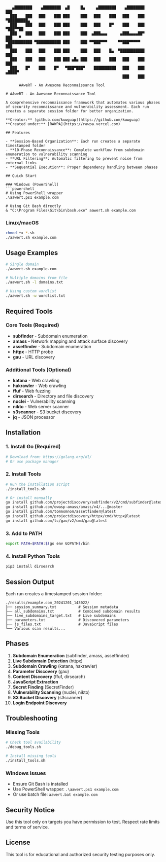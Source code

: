 ```
   ▄████████    ▄████████  ▄█     █▄     ▄████████    ▄████████     ███     
  ███    ███   ███    ███ ███     ███   ███    ███   ███    ███ ▀█████████▄ 
  ███    ███   ███    ███ ███     ███   ███    █▀    ███    ███    ▀███▀▀██ 
  ███    ███   ███    ███ ███     ███  ▄███▄▄▄      ▄███▄▄▄▄██▀     ███   ▀ 
▀███████████ ▀███████████ ███     ███ ▀▀███▀▀▀     ▀▀███▀▀▀▀▀       ███     
  ███    ███   ███    ███ ███     ███   ███    █▄  ▀███████████     ███     
  ███    ███   ███    ███ ███ ▄█▄ ███   ███    ███   ███    ███     ███     
  ███    █▀    ███    █▀   ▀███▀███▀    ██████████   ███    ███    ▄████▀   
                                                     ███    ███             
                                                             
      AAweRT - An Awesome Reconnaissance Tool

# AAweRT - An Awesome Reconnaissance Tool
                                 
A comprehensive reconnaissance framework that automates various phases of security reconnaissance and vulnerability assessment. Each run creates a separate session folder for better organization.

**Creator:** [github.com/kuwguap](https://github.com/kuwguap)  
**Created under:** [RAWPA](https://rawpa.vercel.com)

## Features

- **Session-Based Organization**: Each run creates a separate timestamped folder
- **10-Phase Reconnaissance**: Complete workflow from subdomain enumeration to vulnerability scanning
- **URL Filtering**: Automatic filtering to prevent noise from external links
- **Sequential Execution**: Proper dependency handling between phases

## Quick Start

### Windows (PowerShell)
```powershell
# Using PowerShell wrapper
.\aawert.ps1 example.com

# Using Git Bash directly
& "C:\Program Files\Git\bin\bash.exe" aawert.sh example.com
```

### Linux/macOS
```bash
chmod +x *.sh
./aawert.sh example.com
```

## Usage Examples

```bash
# Single domain
./aawert.sh example.com

# Multiple domains from file
./aawert.sh -l domains.txt

# Using custom wordlist
./aawert.sh -w wordlist.txt
```

## Required Tools

### Core Tools (Required)
- **subfinder** - Subdomain enumeration
- **amass** - Network mapping and attack surface discovery
- **assetfinder** - Subdomain enumeration
- **httpx** - HTTP probe
- **gau** - URL discovery

### Additional Tools (Optional)
- **katana** - Web crawling
- **hakrawler** - Web crawling
- **ffuf** - Web fuzzing
- **dirsearch** - Directory and file discovery
- **nuclei** - Vulnerability scanning
- **nikto** - Web server scanner
- **s3scanner** - S3 bucket discovery
- **jq** - JSON processor

## Installation

### 1. Install Go (Required)
```bash
# Download from: https://golang.org/dl/
# Or use package manager
```

### 2. Install Tools
```bash
# Run the installation script
./install_tools.sh

# Or install manually
go install github.com/projectdiscovery/subfinder/v2/cmd/subfinder@latest
go install github.com/owasp-amass/amass/v4/...@master
go install github.com/tomnomnom/assetfinder@latest
go install github.com/projectdiscovery/httpx/cmd/httpx@latest
go install github.com/lc/gau/v2/cmd/gau@latest
```

### 3. Add to PATH
```bash
export PATH=$PATH:$(go env GOPATH)/bin
```

### 4. Install Python Tools
```bash
pip3 install dirsearch
```

## Session Output

Each run creates a timestamped session folder:
```
./results/example.com_20241201_143022/
├── session_summary.txt          # Session metadata
├── all_subdomains.txt           # Combined subdomain results
├── live_subdomains_target.txt   # Live subdomains
├── parameters.txt               # Discovered parameters
├── js_files.txt                 # JavaScript files
└── Various scan results...
```

## Phases

1. **Subdomain Enumeration** (subfinder, amass, assetfinder)
2. **Live Subdomain Detection** (httpx)
3. **Subdomain Crawling** (katana, hakrawler)
4. **Parameter Discovery** (gau)
5. **Content Discovery** (ffuf, dirsearch)
6. **JavaScript Extraction**
7. **Secret Finding** (SecretFinder)
8. **Vulnerability Scanning** (nuclei, nikto)
9. **S3 Bucket Discovery** (s3scanner)
10. **Login Endpoint Discovery**

## Troubleshooting

### Missing Tools
```bash
# Check tool availability
./debug_tools.sh

# Install missing tools
./install_tools.sh
```

### Windows Issues
- Ensure Git Bash is installed
- Use PowerShell wrapper: `.\aawert.ps1 example.com`
- Or use batch file: `aawert.bat example.com`

## Security Notice

Use this tool only on targets you have permission to test. Respect rate limits and terms of service.

## License

This tool is for educational and authorized security testing purposes only.
